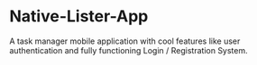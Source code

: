 # Native-Lister-App
A task manager mobile application with cool features like user authentication and fully functioning Login / Registration System.

